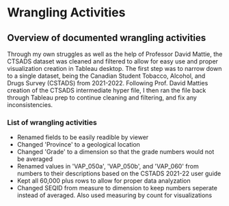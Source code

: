 # Wrangling Activities

## Overview of documented wrangling activities

Through my own struggles as well as the help of Professor David Mattie, the CTSADS dataset was cleaned and filtered to allow for easy use and proper visualization creation in Tableau desktop. The first step was to narrow down to a single dataset, being the Canadian Student Tobacco, Alcohol, and Drugs Survey (CSTADS) from 2021-2022. Following Prof. David Matties creation of the CTSADS intermediate hyper file, I then ran the file back through Tableau prep to continue cleaning and filtering, and fix any inconsistencies. 

### List of wrangling activities
* Renamed fields to be easily readible by viewer
* Changed 'Province' to a geological location
* Changed 'Grade' to a dimension so that the grade numbers would not be averaged
* Renamed values in 'VAP_050a', 'VAP_050b', and 'VAP_060' from numbers to their descriptions based on the CSTADS 2021-22 user guide
* Kept all 60,000 plus rows to allow for proper data analyzation
* Changed SEQID from measure to dimension to keep numbers seperate instead of averaged. Also used measuring by count for visualizations
